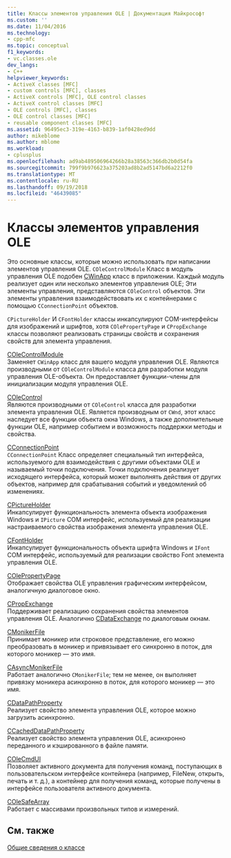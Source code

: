 ```yaml
---
title: Классы элементов управления OLE | Документация Майкрософт
ms.custom: ''
ms.date: 11/04/2016
ms.technology:
- cpp-mfc
ms.topic: conceptual
f1_keywords:
- vc.classes.ole
dev_langs:
- C++
helpviewer_keywords:
- ActiveX classes [MFC]
- custom controls [MFC], classes
- ActiveX controls [MFC], OLE control classes
- ActiveX control classes [MFC]
- OLE controls [MFC], classes
- OLE control classes [MFC]
- reusable component classes [MFC]
ms.assetid: 96495ec3-319e-4163-b839-1af0428ed9dd
author: mikeblome
ms.author: mblome
ms.workload:
- cplusplus
ms.openlocfilehash: ad9ab489506964266b28a38563c366db2b0d54fa
ms.sourcegitcommit: 799f9b976623a375203ad8b2ad5147bd6a2212f0
ms.translationtype: MT
ms.contentlocale: ru-RU
ms.lasthandoff: 09/19/2018
ms.locfileid: "46439085"
---
```

# <a name="ole-control-classes"></a>Классы элементов управления OLE

Это основные классы, которые можно использовать при написании элементов управления OLE. `COleControlModule` Класс в модуль управления OLE подобен [CWinApp](../mfc/reference/cwinapp-class.md) класс в приложении. Каждый модуль реализует один или несколько элементов управления OLE; Эти элементы управления, представляются `COleControl` объектов. Эти элементы управления взаимодействовать их с контейнерами с помощью `CConnectionPoint` объектов.

`CPictureHolder` И `CFontHolder` классы инкапсулируют COM-интерфейсы для изображений и шрифтов, хотя `COlePropertyPage` и `CPropExchange` классы позволяют реализовать страницы свойств и сохранения свойств для элемента управления.

[COleControlModule](../mfc/reference/colecontrolmodule-class.md)<br/>
Заменяет `CWinApp` класс для вашего модуля управления OLE. Являются производными от `COleControlModule` класса для разработки модуля управления OLE-объекта. Он предоставляет функции-члены для инициализации модуля управления OLE.

[COleControl](../mfc/reference/colecontrol-class.md)<br/>
Являются производными от `COleControl` класса для разработки элемента управления OLE. Является производным от `CWnd`, этот класс наследует все функции объекта окна Windows, а также дополнительные функции OLE, например событием и возможность поддержки методы и свойства.

[CConnectionPoint](../mfc/reference/cconnectionpoint-class.md)<br/>
`CConnectionPoint` Класс определяет специальный тип интерфейса, используемого для взаимодействия с другими объектами OLE и называемый точки подключения. Точки подключения реализует исходящего интерфейса, который может выполнять действия от других объектов, например для срабатывания событий и уведомлений об изменениях.

[CPictureHolder](../mfc/reference/cpictureholder-class.md)<br/>
Инкапсулирует функциональность элемента объекта изображения Windows и `IPicture` COM интерфейс, используемый для реализации настраиваемого свойства изображения элемента управления OLE.

[CFontHolder](../mfc/reference/cfontholder-class.md)<br/>
Инкапсулирует функциональность объекта шрифта Windows и `IFont` COM интерфейс, используемый для реализации свойство Font элемента управления OLE.

[COlePropertyPage](../mfc/reference/colepropertypage-class.md)<br/>
Отображает свойства OLE управления графическим интерфейсом, аналогичную диалоговое окно.

[CPropExchange](../mfc/reference/cpropexchange-class.md)<br/>
Поддерживает реализацию сохранения свойства элементов управления OLE. Аналогично [CDataExchange](../mfc/reference/cdataexchange-class.md) по диалоговым окнам.

[CMonikerFile](../mfc/reference/cmonikerfile-class.md)<br/>
Принимает моникер или строковое представление, его можно преобразовать в моникер и привязывает его синхронно в поток, для которого моникер — это имя.

[CAsyncMonikerFile](../mfc/reference/casyncmonikerfile-class.md)<br/>
Работает аналогично `CMonikerFile`; тем не менее, он выполняет привязку моникера асинхронно в поток, для которого моникер — это имя.

[CDataPathProperty](../mfc/reference/cdatapathproperty-class.md)<br/>
Реализует свойство элемента управления OLE, которое можно загрузить асинхронно.

[CCachedDataPathProperty](../mfc/reference/ccacheddatapathproperty-class.md)<br/>
Реализует свойство элемента управления OLE, асинхронно переданного и кэшированного в файле памяти.

[COleCmdUI](../mfc/reference/colecmdui-class.md)<br/>
Позволяет активного документа для получения команд, поступающих в пользовательском интерфейсе контейнера (например, FileNew, открыть, печать и т. д.), а контейнер для получения команд, которые получены в интерфейсе пользователя активного документа.

[COleSafeArray](../mfc/reference/colesafearray-class.md)<br/>
Работает с массивами произвольных типов и измерений.

## <a name="see-also"></a>См. также

[Общие сведения о классе](../mfc/class-library-overview.md)


